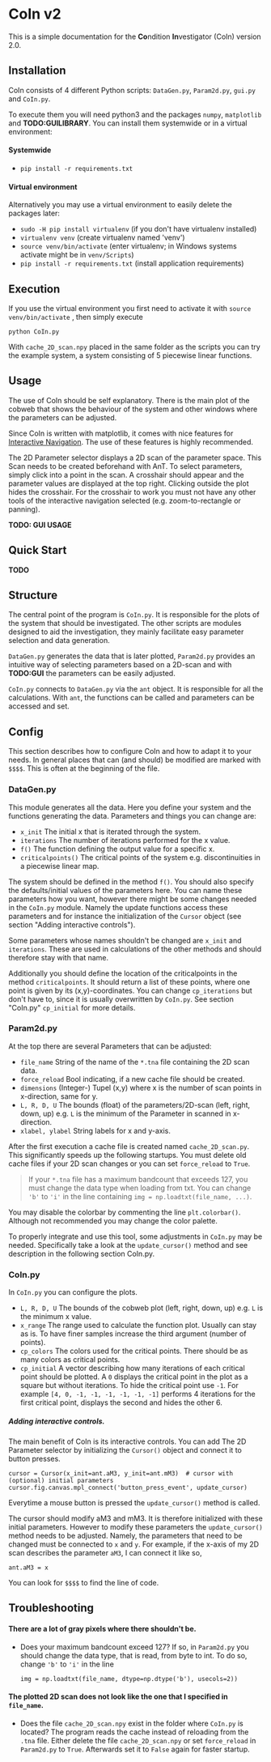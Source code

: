 # CoIn v2                                                                                             
This is a simple documentation for the **Co**ndition **In**vestigator (CoIn) version 2.0.             
                                                                                                      
## Installation                                                                                       
CoIn consists of 4 different Python scripts: `DataGen.py`, `Param2d.py`, `gui.py` and `CoIn.py`.   
                                                                                                      
To execute them you will need python3 and the packages `numpy`, `matplotlib` and **TODO:GUILIBRARY**.
You can install them systemwide or in a virtual environment:

#### Systemwide

* `pip install -r requirements.txt`

<!--
or

* `pip install numpy`
* `pip install matplotlib`
* `pip install TODO:GUILIBRARY`
-->

#### Virtual environment

Alternatively you may use a virtual environment to easily delete the packages later:


* ``sudo -H pip install virtualenv`` (if you don't have virtualenv installed)
* ``virtualenv venv`` (create virtualenv named 'venv')
* ``source venv/bin/activate`` (enter virtualenv; in Windows systems activate might be in ``venv/Scripts``)
* ``pip install -r requirements.txt`` (install application requirements)

## Execution

If you use the virtual environment you first need to activate it with ``source venv/bin/activate`` , then simply execute
```
python CoIn.py
```
With ``cache_2D_scan.npy`` placed in the same folder as the scripts you can try the example system, a system consisting of 5 piecewise linear functions.

## Usage

The use of CoIn should be self explanatory.
There is the main plot of the cobweb that shows the behaviour of the system and other windows where the parameters can be adjusted.

Since CoIn is written with matplotlib, it comes with nice features for [Interactive Navigation](https://matplotlib.org/3.2.2/users/navigation_toolbar.html).
The use of these features is highly recommended.

The 2D Parameter selector displays a 2D scan of the parameter space.
This Scan needs to be created beforehand with AnT.
To select parameters, simply click into a point in the scan.
A crosshair should appear and the parameter values are displayed at the top right.
Clicking outside the plot hides the crosshair.
For the crosshair to work you must not have any other tools of the interactive navigation selected (e.g. zoom-to-rectangle or panning).

**TODO: GUI USAGE**

## Quick Start

**TODO**

## Structure

The central point of the program is ``CoIn.py``.
It is responsible for the plots of the system that should be investigated. 
The other scripts are modules designed to aid the investigation, they mainly facilitate easy parameter selection and data generation.

``DataGen.py`` generates the data that is later plotted, ``Param2d.py`` provides an intuitive way of selecting parameters based on a 2D-scan and with **TODO:GUI** the parameters can be easily adjusted.

``CoIn.py`` connects to ``DataGen.py`` via the `ant` object.
It is responsible for all the calculations.
With `ant`, the functions can be called and parameters can be accessed and set.

## Config 

This section describes how to configure CoIn and how to adapt it to your needs.
In general places that can (and should) be modified are marked with ``$$$$``.
This is often at the beginning of the file.

### DataGen.py

This module generates all the data.
Here you define your system and the functions generating the data.
Parameters and things you can change are:

* ``x_init`` The initial x that is iterated through the system. 
* ``iterations`` The number of iterations performed for the x value.
* ``f()`` The function defining the output value for a specific x.
* ``criticalpoints()`` The critical points of the system e.g. discontinuities in a piecewise linear map.

The system should be defined in the method ``f()``.
You should also specify the defaults/initial values of the parameters here.
You can name these parameters how you want, however there might be some changes needed in the ``CoIn.py`` module.
Namely the update functions access these parameters and for instance the initialization of the ``Cursor`` object (see section "Adding interactive controls").

Some parameters whose names shouldn't be changed are ``x_init`` and ``iterations``.
These are used in calculations of the other methods and should therefore stay with that name.

Additionally you should define the location of the criticalpoints in the method ``criticalpoints``.
It should return a list of these points, where one point is given by its (x,y)-coordinates.
You can change ``cp_iterations`` but don't have to, since it is usually overwritten by ``CoIn.py``. 
See section "CoIn.py" ``cp_initial`` for more details.

### Param2d.py

At the top there are several Parameters that can be adjusted:

* ``file_name`` String of the name of the ``*.tna`` file containing the 2D scan data.
* ``force_reload`` Bool indicating, if a new cache file should be created.
* ``dimensions`` (Integer-) Tupel (x,y) where x is the number of scan points in x-direction, same for y.
* ``L, R, D, U`` The bounds (float) of the parameters/2D-scan (left, right, down, up) e.g. ``L`` is the minimum of the Parameter in scanned in x-direction.
* ``xlabel, ylabel`` String labels for x and y-axis.

After the first execution a cache file is created named ``cache_2D_scan.py``.
This significantly speeds up the following startups.
You must delete old cache files if your 2D scan changes or you can set ``force_reload`` to `True`.
> If your `*.tna` file has a maximum bandcount that exceeds 127, you must change the data type when loading from txt.
> You can change `'b'` to `'i'` in the line containing ``img = np.loadtxt(file_name, ...)``.

You may disable the colorbar by commenting the line ``plt.colorbar()``.
Although not recommended you may change the color palette.

To properly integrate and use this tool, some adjustments in ``CoIn.py`` may be needed.
Specifically take a look at the ``update_cursor()`` method and see description in the following section CoIn.py.

### CoIn.py

In ``CoIn.py`` you can configure the plots.

* ``L, R, D, U`` The bounds of the cobweb plot (left, right, down, up) e.g. ``L`` is the minimum x value.
* ``x_range`` The range used to calculate the function plot. 
    Usually can stay as is.
    To have finer samples increase the third argument (number of points).
* ``cp_colors`` The colors used for the critical points.
    There should be as many colors as critical points.
* ``cp_initial`` A vector describing how many iterations of each critical point should be plotted.
    A `0` displays the critical point in the plot as a square but without iterations.
    To hide the critical point use `-1`. 
    For example `[4, 0, -1, -1, -1, -1, -1, -1]` performs 4 iterations for the first critical point, displays the second and hides the other 6.

##### Adding interactive controls.

The main benefit of CoIn is its interactive controls.
You can add The 2D Parameter selector by initializing the `Cursor()` object and connect it to button presses.

```
cursor = Cursor(x_init=ant.aM3, y_init=ant.mM3)  # cursor with (optional) initial parameters 
cursor.fig.canvas.mpl_connect('button_press_event', update_cursor)
```

Everytime a mouse button is pressed the `update_cursor()` method is called.

The cursor should modify aM3 and mM3.
It is therefore initialized with these initial parameters.
However to modify these parameters the `update_cursor()` method needs to be adjusted.
Namely, the parameters that need to be changed must be connected to `x` and `y`.
For example, if the x-axis of my 2D scan describes the parameter `aM3`, I can connect it like so,

```
ant.aM3 = x     
```

You can look for `$$$$` to find the line of code.

## Troubleshooting

#### There are a lot of gray pixels where there shouldn't be.

* Does your maximum bandcount exceed 127?
  If so, in ``Param2d.py`` you should change the data type, that is read, from byte to int.
  To do so, change `'b'` to `'i'` in the line 
  ```
  img = np.loadtxt(file_name, dtype=np.dtype('b'), usecols=2))
  ```

#### The plotted 2D scan does not look like the one that I specified in `file_name`.

* Does the file `cache_2D_scan.npy` exist in the folder where `CoIn.py` is located?
  The program reads the cache instead of reloading from the `.tna` file.
  Either delete the file `cache_2D_scan.npy` or set `force_reload` in `Param2d.py` to `True`.
  Afterwards set it to `False` again for faster startup.
